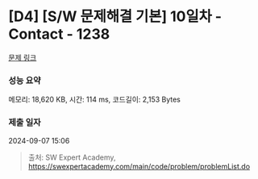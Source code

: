 # [D4] [S/W 문제해결 기본] 10일차 - Contact - 1238 

[문제 링크](https://swexpertacademy.com/main/code/problem/problemDetail.do?contestProbId=AV15B1cKAKwCFAYD) 

### 성능 요약

메모리: 18,620 KB, 시간: 114 ms, 코드길이: 2,153 Bytes

### 제출 일자

2024-09-07 15:06



> 출처: SW Expert Academy, https://swexpertacademy.com/main/code/problem/problemList.do